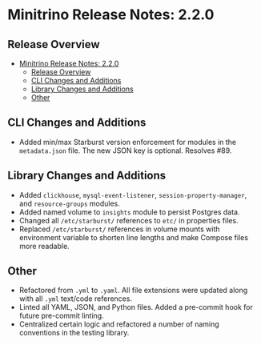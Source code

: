 # Minitrino Release Notes: 2.2.0

## Release Overview

- [Minitrino Release Notes: 2.2.0](#minitrino-release-notes-220)
  - [Release Overview](#release-overview)
  - [CLI Changes and Additions](#cli-changes-and-additions)
  - [Library Changes and Additions](#library-changes-and-additions)
  - [Other](#other)

## CLI Changes and Additions

- Added min/max Starburst version enforcement for modules in the `metadata.json`
  file. The new JSON key is optional. Resolves #89.

## Library Changes and Additions

- Added `clickhouse`, `mysql-event-listener`, `session-property-manager`, and
  `resource-groups` modules.
- Added named volume to `insights` module to persist Postgres data.
- Changed all `/etc/starburst/` references to `etc/` in properties files.
- Replaced `/etc/starburst/` references in volume mounts with environment
  variable to shorten line lengths and make Compose files more readable.

## Other

- Refactored from `.yml` to `.yaml`. All file extensions were updated along with
  all `.yml` text/code references.
- Linted all YAML, JSON, and Python files. Added a pre-commit hook for future
  pre-commit linting.
- Centralized certain logic and refactored a number of naming conventions in the
  testing library.
